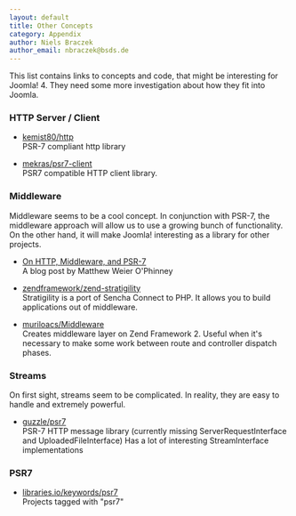 ```yaml
---
layout: default
title: Other Concepts
category: Appendix
author: Niels Braczek
author_email: nbraczek@bsds.de
---
```


This list contains links to concepts and code, that might be interesting for Joomla! 4.
They need some more investigation about how they fit into Joomla. 

### HTTP Server / Client

  * [kemist80/http](https://github.com/kemist80/http)  
    PSR-7 compliant http library 

  * [mekras/psr7-client](https://github.com/mekras/psr7-client)  
    PSR7 compatible HTTP client library.

### Middleware

Middleware seems to be a cool concept.
In conjunction with PSR-7, the middleware approach will allow us to use a growing bunch of functionality.
On the other hand, it will make Joomla! interesting as a library for other projects.

  * [On HTTP, Middleware, and PSR-7](https://mwop.net/blog/2015-01-08-on-http-middleware-and-psr-7.html)  
    A blog post by Matthew Weier O'Phinney    
    
  * [zendframework/zend-stratigility](https://github.com/zendframework/zend-stratigility)  
    Stratigility is a port of Sencha Connect to PHP.
    It allows you to build applications out of middleware.
    
  * [muriloacs/Middleware](https://github.com/muriloacs/Middleware)  
    Creates middleware layer on Zend Framework 2.
    Useful when it's necessary to make some work between route and controller dispatch phases. 

### Streams

On first sight, streams seem to be complicated. In reality, they are easy to handle and extremely powerful.

  * [guzzle/psr7](https://github.com/guzzle/psr7)  
    PSR-7 HTTP message library (currently missing ServerRequestInterface and UploadedFileInterface)
    Has a lot of interesting StreamInterface implementations

### PSR7

  * [libraries.io/keywords/psr7](https://libraries.io/keywords/psr7)  
    Projects tagged with "psr7"
